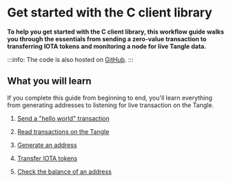 # Get started with the C client library

**To help you get started with the C client library, this workflow guide walks you through the essentials from sending a zero-value transaction to transferring IOTA tokens and monitoring a node for live Tangle data.**

:::info:
The code is also hosted on [GitHub](https://github.com/iota-community/c-iota-workshop).
:::

## What you will learn

If you complete this guide from beginning to end, you'll learn everything from generating addresses to listening for live transaction on the Tangle.

1. [Send a "hello world" transaction](../c/send-your-first-bundle.md)

2. [Read transactions on the Tangle](../c/read-transactions.md)

3. [Generate an address](../c/generate-an-address.md)

4. [Transfer IOTA tokens](../c/transfer-iota-tokens.md)

5. [Check the balance of an address](../c/check-balance.md)